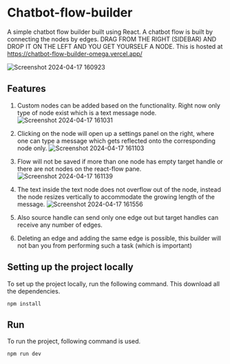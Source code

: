 # Chatbot-flow-builder
A simple chatbot flow builder built using React. A chatbot flow is built by connecting the nodes by edges. DRAG FROM THE RIGHT (SIDEBAR) AND DROP IT ON THE LEFT AND YOU GET YOURSELF A NODE.
This is hosted at https://chatbot-flow-builder-omega.vercel.app/

![Screenshot 2024-04-17 160923](https://github.com/Infinity-code/Chatbot-flow-builder/assets/64525016/df6be3e0-cadb-4a92-8794-696aaf2fdb7e)

## Features
1. Custom nodes can be added based on the functionality. Right now only type of node exist which is a text message node.
![Screenshot 2024-04-17 161031](https://github.com/Infinity-code/Chatbot-flow-builder/assets/64525016/8ad46561-4d6c-4b2d-b17c-ed62f44bc93d)

2. Clicking on the node will open up a settings panel on the right, where one can type a message which gets reflected onto the corresponding node only.
![Screenshot 2024-04-17 161103](https://github.com/Infinity-code/Chatbot-flow-builder/assets/64525016/af047a64-3e26-476b-b7cd-7f75bcd3d8f3)

3. Flow will not be saved if more than one node has empty target handle or there are not nodes on the react-flow pane.
![Screenshot 2024-04-17 161139](https://github.com/Infinity-code/Chatbot-flow-builder/assets/64525016/756a3c2a-db2a-4f14-ac01-c7b1cf641a69)

4. The text inside the text node does not overflow out of the node, instead the node resizes vertically to accommodate the growing length of the message.
![Screenshot 2024-04-17 161556](https://github.com/Infinity-code/Chatbot-flow-builder/assets/64525016/81fb5659-bf04-47d8-85d5-1267e4cb1cc4)

5. Also source handle can send only one edge out but target handles can receive any number of edges.
6. Deleting an edge and adding the same edge is possible, this builder will not ban you from performing such a task (which is important)


## Setting up the project locally
To set up the project locally, run the following command. This download all the dependencies.
````
npm install
````
## Run
To run the project, following command is used.
````
npm run dev
````

